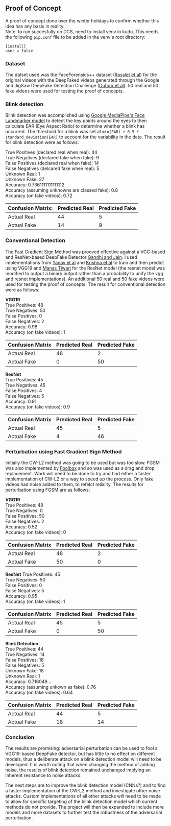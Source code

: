 ## Proof of Concept

A proof of concept done over the winter holidays to confirm whether this idea has any basis in reality.  
Note: to run succesfully on DCS, need to install venv in kudu. This needs the following `pip.conf` file to be added in the venv's root directory:
```
[install]
user = false
```

### Dataset

The datset used was the FaceForensics++ dataset ([Rosslet et al](https://github.com/ondyari/FaceForensics)) for the original videos with the DeepFaked videos generated through the Google and JigSaw DeepFake Detection Challenge ([Dufour et al](https://github.com/ondyari/FaceForensics)). 50 real and 50 fake videos were used for testing the proof of concepts.

### Blink detection

Blink detection was accomplished using [Google MediaPipe's Face Landmarker model](https://ai.google.dev/edge/mediapipe/solutions/vision/face_landmarker) to detect the key points around the eyes to then calculate EAR (Eye Aspect Ratio) to determine whether a blink has occurred. The threshold for a blink was set at `min(EAR) + 0.5 * standard_deviation(EAR)` to account for the variability in the data. The result for blink detection were as follows:

True Positives (declared real when real): 44  
True Negatives (declared fake when fake): 9  
False Positives (declared real when fake): 14  
False Negatives (delcared fake when real): 5  
Unknown Real: 1  
Unknown Fake: 27  
Accuracy: 0.7361111111111112  
Accuracy (assuming unknowns are classed fake): 0.8  
Accuracy (on fake videos): 0.72  

| Confusion Matrix: | Predicted Real | Predicted Fake |
|-|-|-|
| Actual Real | 44   | 5  |
| Actual Fake | 14   | 9  |

### Conventional Detection

The Fast Gradient Sign Method was prooved effective against a VGG-based and ResNet-based DeepFake Detector [Gandhi and Jain](https://ieeexplore.ieee.org/abstract/document/9207034). I used implementations from [Yadav et al](https://github.com/rahul9903/Deepfake/blob/main/Deepfake_detection.ipynb) and [Krishna et al](https://www.kaggle.com/code/navneethkrishna23/deepfake-detection-vgg16) to train and then predict using VGG19 and [Manas Tiwari](https://www.kaggle.com/code/lightningblunt/deepfake-image-detection-using-resnet50) for the ResNet model (the resnet model was modified to output a binary output rather than a probability to unify the vgg and resnet implementations). An additional 50 real and 50 fake videos were used for testing the proof of concepts. The result for conventional detection were as follows:

**VGG19**  
True Positives: 48  
True Negatives: 50  
False Positives: 0  
False Negatives: 2  
Accuracy: 0.98  
Accuracy (on fake videos): 1

| Confusion Matrix | Predicted Real | Predicted Fake |
|-|-|-|
| Actual Real | 48  | 2  |
| Actual Fake | 0   | 50 |

**ResNet**  
True Positives: 45  
True Negatives: 45  
False Positives: 4  
False Negatives: 5  
Accuracy: 0.91  
Accuracy (on fake videos): 0.9  

| Confusion Matrix | Predicted Real | Predicted Fake |
|-|-|-|
| Actual Real | 45  | 5  |
| Actual Fake | 4   | 46 |

### Perturbation using Fast Gradient Sign Method

Initially the CW-L2 method was going to be used but was too slow. FGSM was also implemented by [Foolbox](https://github.com/bethgelab/foolbox/tree/master) and so was used as a drag and drop replacement. Work will need to be done to try and find either a faster implementation of CW-L2 or a way to speed up the process. Only fake videos had noise added to them, to refelct reliality. The results for perturbation using FGSM are as follows:

**VGG19**  
True Positives: 48  
True Negatives: 0  
False Positives: 50  
False Negatives: 2  
Accuracy: 0.52  
Accuracy (on fake videos): 0

| Confusion Matrix | Predicted Real | Predicted Fake |
|-|-|-|
| Actual Real | 48  | 2  |
| Actual Fake | 50  | 0  |

**ResNet**
True Positives: 45  
True Negatives: 50  
False Positives: 0  
False Negatives: 5  
Accuracy: 0.95  
Accuracy (on fake videos): 1

| Confusion Matrix | Predicted Real | Predicted Fake |
|-|-|-|
| Actual Real | 45  | 5  |
| Actual Fake | 0   | 50 |


**Blink Detection**  
True Positives: 44  
True Negatives: 14  
False Positives: 18  
False Negatives: 5  
Unknown Fake: 18  
Unknown Real: 1  
Accuracy: 0.716049...  
Accuracy (assuming unkown as fake): 0.76  
Accuracy (on fake videos): 0.64

| Confusion Matrix | Predicted Real | Predicted Fake |
|-|-|-|
| Actual Real | 44  | 5  |
| Actual Fake | 18  | 14 |

### Conclusion

The results are promising: adversarial perturbation can be used to fool a VGG19-based DeepFake detector, but has little to no effect on different models, thus a deliberate attack on a blink detection model will need to be developed. It is worth noting that when changing the method of adding noise, the results of blink detection remained unchanged implying an inherent resistance to noise attacks.

The next steps are to improve the blink detection model (CNNs?) and to find a faster implementation of the CW-L2 method and investigate other noise attacks. Custom implementations of all other attacks will need to be made to allow for specific targeting of the blink detection model which current methods do not provide. The project will then be expanded to include more models and more datasets to further test the robustness of the adversarial perturbation.